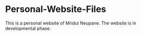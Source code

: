 # Personal-Website-Files
This is a personal website of Mridul Neupane.
The website is in developmental phase.